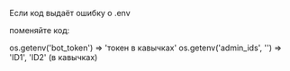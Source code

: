 Если код выдаёт ошибку о .env

поменяйте код:

os.getenv('bot_token') => 'токен в кавычках'
os.getenv('admin_ids', '') => 'ID1', 'ID2' (в кавычках)

